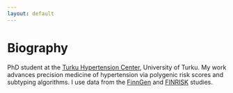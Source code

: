 ```yaml
---
layout: default
---
```


# Biography

PhD student at the <a href="https://www.hypertensioncenter.org/">Turku Hypertension Center</a>, University of Turku. My work advances precision medicine of hypertension via polygenic risk scores and subtyping algorithms. I use data from the <a href="https://www.finngen.fi/en">FinnGen</a> and <a href="https://thl.fi/en/web/thlfi-en/research-and-development/research-and-projects/the-national-finrisk-study">FINRISK</a> studies.
